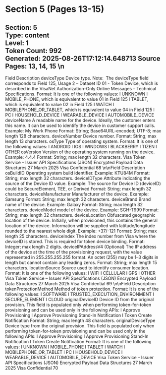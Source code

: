 # Section 5 (Pages 13-15)

**Section**: 5  
**Type**: content  
**Level**: 1  
**Token Count**: 992  
**Generated**: 2025-08-26T17:12:14.648713
**Source Pages**: 13, 14, 15  \n
---

Field
Description
deviceType
Device type.
Note:  The deviceType field corresponds to Field 125, 
Usage 2 – Dataset ID 01 - Token Device, which is described 
in the VisaNet Authorization-Only Online Messages – Technical 
Specifications.
Format: It is one of the following values:
l
UNKNOWN
l
MOBILE_PHONE, which is equivalent to value 01 in Field 125
l
TABLET, which is equivalent to value 02 in Field 125
l
WATCH
l
MOBILEPHONE_OR_TABLET, which is equivalent to value 04 in 
Field 125
l
PC
l
HOUSEHOLD_DEVICE
l
WEARABLE_DEVICE
l
AUTOMOBILE_DEVICE
deviceName
A readable name for the device. Ideally, the customer enters this 
name. It can be used to identify the device in customer support 
calls.
Example: My Work Phone
Format: String; Base64URL-encoded; UTF-8; max length 128 
characters.
deviceNumber
Device number.
Format: String; max length 13 characters.
osType
Type of operating system.
Format: It is one of the following values:
l
ANDROID
l
IOS
l
WINDOWS
l
BLACKBERRY
l
TIZEN
l
OTHER
osVersion
Version of the operating system running on the device.
Example: 4.4.4
Format: String; max length 32 characters.
Visa Token Service – Issuer API Specifications (JSON)
Encrypted Payload Data Structures
27 March 2025
Visa Confidential
68
\n\nField
Description
osBuildID
Operating system build identifier.
Example: KTU84M
Format: String; max length 32 characters.
deviceIDType
Attribute indicating the source of the Device ID value.
Example: The source for Device ID (deviceID) could be 
SecureElement, TEE, or Derived
Format: String; max length 32 characters.
deviceManufacturer
Manufacturer of the device.
Example: Samsung
Format: String; max length 32 characters.
deviceBrand
Brand name of the device.
Example: Galaxy
Format: String; max length 32 characters.
deviceModel
model of the device.
Example: SGH-T999
Format: String; max length 32 characters.
deviceLocation
Obfuscated geographic location of the device. Initially, when 
provisioned, this contains the general location of the device. 
Information will be supplied with latitude/longitude rounded to the 
nearest whole digit.
Example: +37/-121
Format: String; max length 25 characters.
deviceIndex
The index number from Visa where the deviceID is stored. This is 
required for token device binding.
Format: Integer; max length 2 digits.
deviceIPAddressV4
(Optional) The IP address of the device at the time of the 
provisioning request, with the value represented in 
255.255.255.255 format. An octet (255) may be 1–3 digits in 
length but cannot contain any leading zeros.
Format: String; max length 15 characters.
locationSource
Source used to identify consumer location.
Format: It is one of the following values:
l
WIFI
l
CELLULAR
l
GPS
l
OTHER
Visa Token Service – Issuer API Specifications (JSON)
Encrypted Payload Data Structures
27 March 2025
Visa Confidential
69
\n\nField
Description
tokenProtectionMethod
Method of token protection.
Format: It is one of the following values:
l
SOFTWARE
l
TRUSTED_EXECUTION_ENVIRONMENT
l
SECURE_ELEMENT
l
CLOUD
originalDeviceID
Device ID from the original provision. This field is populated only 
when performing token-for-token provisioning and can be used 
only in the following APIs:
l
Approve Provisioning
l
Approve Provisioning Stand-In Notification
l
Token Create Notification
Format: String; max length 48 characters.
originalDeviceType
Device type from the original provision. This field is populated only 
when performing token-for-token provisioning and can be used 
only in the following APIs:
l
Approve Provisioning
l
Approve Provisioning Stand-In Notification
l
Token Create Notification
Format: It is one of the following values:
l
UNKNOWN
l
MOBILE_PHONE
l
TABLET
l
WATCH
l
MOBILEPHONE_OR_TABLET
l
PC
l
HOUSEHOLD_DEVICE
l
WEARABLE_DEVICE
l
AUTOMOBILE_DEVICE
Visa Token Service – Issuer API Specifications (JSON)
Encrypted Payload Data Structures
27 March 2025
Visa Confidential
70

